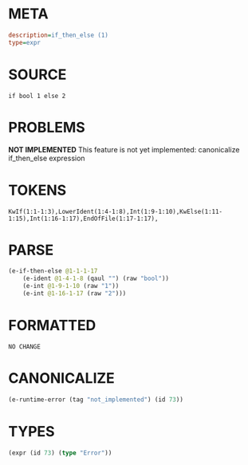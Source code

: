 # META
~~~ini
description=if_then_else (1)
type=expr
~~~
# SOURCE
~~~roc
if bool 1 else 2
~~~
# PROBLEMS
**NOT IMPLEMENTED**
This feature is not yet implemented: canonicalize if_then_else expression

# TOKENS
~~~zig
KwIf(1:1-1:3),LowerIdent(1:4-1:8),Int(1:9-1:10),KwElse(1:11-1:15),Int(1:16-1:17),EndOfFile(1:17-1:17),
~~~
# PARSE
~~~clojure
(e-if-then-else @1-1-1-17
	(e-ident @1-4-1-8 (qaul "") (raw "bool"))
	(e-int @1-9-1-10 (raw "1"))
	(e-int @1-16-1-17 (raw "2")))
~~~
# FORMATTED
~~~roc
NO CHANGE
~~~
# CANONICALIZE
~~~clojure
(e-runtime-error (tag "not_implemented") (id 73))
~~~
# TYPES
~~~clojure
(expr (id 73) (type "Error"))
~~~